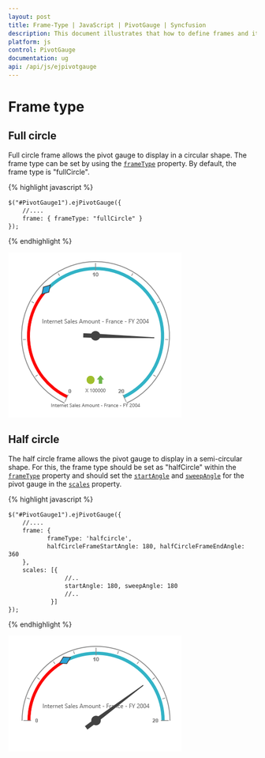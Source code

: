```yaml
---
layout: post
title: Frame-Type | JavaScript | PivotGauge | Syncfusion
description: This document illustrates that how to define frames and its types with respective to the angles and scales in JavaScript PivotGauge control
platform: js
control: PivotGauge
documentation: ug
api: /api/js/ejpivotgauge
---
```


# Frame type

## Full circle

Full circle frame allows the pivot gauge to display in a circular shape. The frame type can be set by using the [`frameType`](/api/js/ejpivotgauge#members:frame) property. By default, the frame type is "fullCircle".

{% highlight javascript %}

    $("#PivotGauge1").ejPivotGauge({
        //....
        frame: { frameType: "fullCircle" }
    });

{% endhighlight %}

![Shows full circle of pivot gauge widget](Frame-Type_images/FullCircle.png)

## Half circle

The half circle frame allows the pivot gauge to display in a semi-circular shape. For this, the frame type should be set as "halfCircle" within the [`frameType`](/api/js/ejpivotgauge#members:frame-frametype) property and should set the [`startAngle`](/api/js/ejpivotgauge#members:frame-halfcircleframestartangle) and [`sweepAngle`](/api/js/ejpivotgauge#members:frame-halfcircleframeendangle) for the pivot gauge in the  [`scales`](/api/js/ejpivotgauge#members:scales) property.

{% highlight javascript %}

    $("#PivotGauge1").ejPivotGauge({
        //....
        frame: {
               frameType: 'halfcircle',
               halfCircleFrameStartAngle: 180, halfCircleFrameEndAngle: 360
        },
        scales: [{
                    //..
                    startAngle: 180, sweepAngle: 180
                    //..
                }]
    });

{% endhighlight %}

![Shows half circle of pivot gauge widget](Frame-Type_images/HalfCircle.png)

